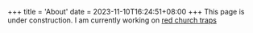 +++
title = 'About'
date = 2023-11-10T16:24:51+08:00
+++
 This page is under construction.
I am currently working on 
<a href="traps/redchurch/">red church traps</a>